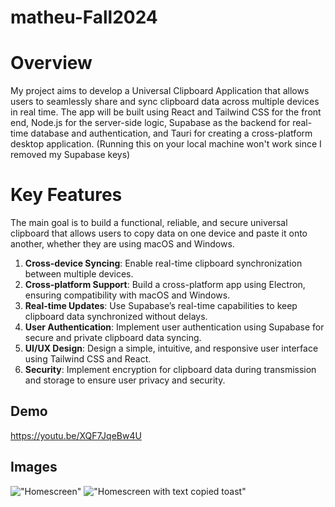# matheu-Fall2024

# Overview

My project aims to develop a Universal Clipboard Application that allows users to seamlessly share and sync clipboard data across multiple devices in real time. The app will be built using React and Tailwind CSS for the front end, Node.js for the server-side logic, Supabase as the backend for real-time database and authentication, and Tauri for creating a cross-platform desktop application. (Running this on your local machine won't work since I removed my Supabase keys)

# Key Features

The main goal is to build a functional, reliable, and secure universal clipboard that allows users to copy data on one device and paste it onto another, whether they are using macOS and Windows.

1. **Cross-device Syncing**: Enable real-time clipboard synchronization between multiple devices.
2. **Cross-platform Support**: Build a cross-platform app using Electron, ensuring compatibility with macOS and Windows.
3. **Real-time Updates**: Use Supabase’s real-time capabilities to keep clipboard data synchronized without delays.
4. **User Authentication**: Implement user authentication using Supabase for secure and private clipboard data syncing.
5. **UI/UX Design**: Design a simple, intuitive, and responsive user interface using Tailwind CSS and React.
6. **Security**: Implement encryption for clipboard data during transmission and storage to ensure user privacy and security.

## Demo

https://youtu.be/XQF7JqeBw4U

## Images

!["Homescreen"]("https://imgur.com/a/d3p85gf")
!["Homescreen with text copied toast"]("https://imgur.com/a/4jKBL3Q")
